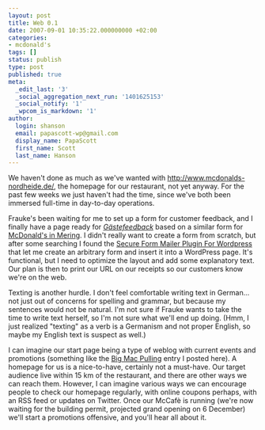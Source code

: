 ```yaml
---
layout: post
title: Web 0.1
date: 2007-09-01 10:35:22.000000000 +02:00
categories:
- mcdonald's
tags: []
status: publish
type: post
published: true
meta:
  _edit_last: '3'
  _social_aggregation_next_run: '1401625153'
  _social_notify: '1'
  _wpcom_is_markdown: '1'
author:
  login: shanson
  email: papascott-wp@gmail.com
  display_name: PapaScott
  first_name: Scott
  last_name: Hanson
---
```

<p>We haven't done as much as we've wanted with <a href="http://www.mcdonalds-nordheide.de/">http://www.mcdonalds-nordheide.de/</a>, the homepage for our restaurant, not yet anyway. For the past few weeks we just haven't had the time, since we've both been immersed full-time in day-to-day operations.</p>
<p>Frauke's been waiting for me to set up a form for customer feedback, and I finally have a page ready for  <a href="http://www.mcdonalds-nordheide.de/gaestefeedback"><em>Gästefeedback</em></a> based on a similar form for <a href="http://www.mcdonalds-mering.de/me_01_start.html">McDonald's in Mering</a>. I didn't really want to create a form from scratch, but after some searching I found the <a href="http://www.dagondesign.com/articles/secure-form-mailer-plugin-for-wordpress/">Secure Form Mailer Plugin For Wordpress</a> that let me create an arbitrary form and insert it into a WordPress page. It's functional, but I need to optimize the layout and add some explanatory text. Our plan is then to print our URL on our receipts so our customers know we're on the web.</p>
<p>Texting is another hurdle. I don't feel comfortable writing text in German... not just out of concerns for spelling and grammar, but because my sentences would not be natural. I'm not sure if Frauke wants to take the time to write text herself, so I'm not sure what we'll end up doing. (Hmm, I just realized "texting" as a verb is a Germanism and not proper English, so maybe my English text is suspect as well.)</p>
<p>I can imagine our start page being a type of weblog with current events and promotions (something like the <a href="http://www.papascott.de/archives/2007/08/31/big-mac-pulling/">Big Mac Pulling</a> entry I posted here). A homepage for us is a nice-to-have, certainly not a must-have. Our target audience live within 15 km of the restaurant, and there are other ways we can reach them. However, I can imagine various ways we can encourage people to check our homepage regularly, with online coupons perhaps, with an RSS feed or updates on Twitter. Once our McCafè is running (we're now waiting for the building permit, projected grand opening on 6 December) we'll start a promotions offensive, and you'll hear all about it.</p>
